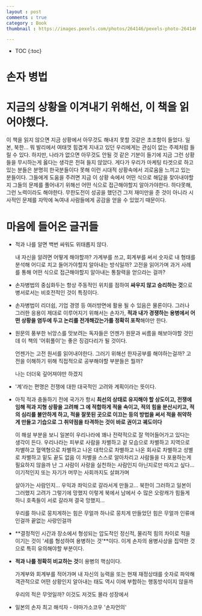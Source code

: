 ```yaml
---
layout : post
comments : true
category : Book
thumbnail : https://images.pexels.com/photos/264146/pexels-photo-264146.jpeg?auto=compress&cs=tinysrgb&dpr=1&w=500

---
```


* TOC
{:toc}

# 손자 병법


# 지금의 상황을 이겨내기 위해선, 이 책을 읽어야했다.

이 책을 읽지 않으면
지금 상황에서 아무것도 해내지 못할 것같은 초조함이 들었다.
일본, 북한... 뭐 발리에서 여태껏 힘겹게 지내고 있던 우리에게는
관심이 없는 주제처럼 들릴 수 있다.
하지만, 나라가 없으면 아무것도 안될 것 같은 기분이 들기에
지금 그런 상황들을 무시하는게 옳다는 생각은 전혀 들지 않았다.
게다가 우리가 마케팅 타겟으로 하고 있는 분들은
분명히 한국분들이다 못해
이런 시대적 상황속에서 괴로움을 느끼고 있는 분들이다.
그들에게 도움을 주려면
지금 이 상황 속에서 어떤 식으로 해답을 찾아내야할지
그들의 문제를 풀어내기 위해선 어떤 식으로 접근해야할지
알아가야한다.
하다못해, 그런 노력이라도 해야한다.
무한도전이 성공을 했던건
그저 재미만을 준 것이 아니라
시사적인 문제를 자막에 녹여내
사람들에게 공감을 얻을 수 있었기 때문이다.

# 마음에 들어온 글귀들

- 적과 나를 알면 백번 싸워도 위태롭지 않다.

    내 자신을 알려면 어떻게 해야할까?
    가계부를 쓰고, 회계부를 써서
    숫자로 내 형태를 분석해
    어디로 치고 들어가야할지 알아내는 방식일까?
    고전을 읽어가며
    과거 사례를 통해
    어떤 식으로 접근해야할지
    알아내는
    통찰력을 얻으라는 걸까?

- 손자병법의 중심화두는 항상 주동적인 위치를 점하여 **싸우지 않고 승리하는 것**으로 병서로서는 비호전적인 것이 특징이다.
- 손자병법이 리더쉽, 기업 경영 등 여러방면에 활용 될 수 있음은 물론이다. 그러나 그러한 응용이 제대로 이루어지기 위해서는 손자가, **적과 내가 경쟁하는 용병에서 어떤 상황을 염두에 두고 논리를 전개해갔는가를 정확히 포착**해야만 한다.
- 원문의 풍부한 뉘앙스를 맛보려는 독자들은 언젠가 원문과 씨름을 해보아야할 것인데 이 책의 '어휘풀이'는 좋은 징검다리가 될 것이다.


    언젠가는 고전 원서를 읽어내야한다. 
    그러기 위해선 한자공부를 해야하는걸까?
    고전을 이해하기 위해
    직접적으로 공부해야할 부분들은 뭘까?

    나는 더더욱 깊어져야만 하겠지
- '계'라는 편명은 전쟁에 대한 대국적인 고려와 계획이라는 뜻이다.

- 아직 적과 충돌하기 전에 국가가 항시 **최선의 상태로 유지해야 할 상도이고, 전쟁에 임해 적과 지형 상황을 고려해 그 에 적합하게 적을 속이고, 적의 힘을 분산시키고, 적의 심리를 불안하게 하고, 적을 잘못된 곳으로 이끄는 등의 방법을 써서 적을 취약하게 만들고 기습으로 그 취약점을 타격하는 것이 바로 권이고 궤도이다**

    이 해설 부분을 보니 일본이 우리나라에 꽤나 전략적으로 잘 먹어들어가고 있다는 생각이 든다.
    우리나라는 피부로 사람을 차별하고
    겉 모습으로 차별하고
    지역으로 차별하고
    혈액형으로 차별하고
    나온 대학으로 차별하고
    나온 회사로 차별하고
    성별로 차별하고
    밑도 끝도 없음
    이 차별을 스스로 알아차리고
    사람들을 다 포용하는게 필요하지 않을까
    난 그 사람이 사랑을 실천하는 사람인지 아닌지로만 따지고 싶다... 
    이기적인지 또는 자기가 머무는 사회까지도 살펴가며

    살아가는 사람인지...
    우익과 좌익으로 갈라서게 만들고...
    북한이 그러하고 
    일본이 그러했지
    고려가 그렇기에 망했지
    이렇게 북에서 남에서 수 많은 오랑캐가 힘들게 하니
    호족들이 서로 갈라져
    결국 망했지...

    우리를 하나로 뭉치게하는 힘은 무얼까
    하나로 뭉치게 만들었던 힘은 무얼까
    인류애인걸까
    끝없는 사랑인걸까

- **결정적인 시간과 장소에서 형성되는 압도적인 정신적, 물리적 힘의 차이로 적을 이기는 것이 '세를 형성하여 용병하는 것'**이다. 이게 손자의 용병사상을 집약한 것으로 특히 유의해야할 부분이다.


- **적과 나를 정확히 비교하는 것**이 용병의 핵심이다.

    가계부와 회계부를 적어가며
    내 자신의 능력을 또는 현재 재정상태를
    숫자로 파악해
    객관적으로 어떤 상황인지 알아내는 태도
    역시 
    이에 부합하는 행동방식이지 않을까

    우리의 적은 무엇일까?
    이것도 저것도 몰라
    성장에서 


- 일본의 손자 최고 해석자 - 야마가소코우 '손자언의'
